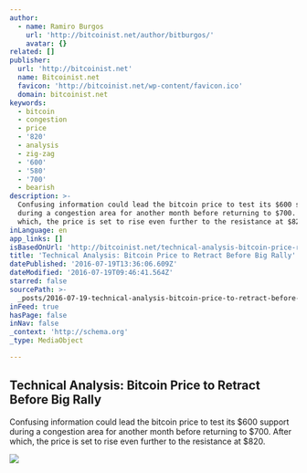 ```yaml
---
author:
  - name: Ramiro Burgos
    url: 'http://bitcoinist.net/author/bitburgos/'
    avatar: {}
related: []
publisher:
  url: 'http://bitcoinist.net'
  name: Bitcoinist.net
  favicon: 'http://bitcoinist.net/wp-content/favicon.ico'
  domain: bitcoinist.net
keywords:
  - bitcoin
  - congestion
  - price
  - '820'
  - analysis
  - zig-zag
  - '600'
  - '580'
  - '700'
  - bearish
description: >-
  Confusing information could lead the bitcoin price to test its $600 support
  during a congestion area for another month before returning to $700. After
  which, the price is set to rise even further to the resistance at $820.
inLanguage: en
app_links: []
isBasedOnUrl: 'http://bitcoinist.net/technical-analysis-bitcoin-price-rally/'
title: 'Technical Analysis: Bitcoin Price to Retract Before Big Rally'
datePublished: '2016-07-19T13:36:06.609Z'
dateModified: '2016-07-19T09:46:41.564Z'
starred: false
sourcePath: >-
  _posts/2016-07-19-technical-analysis-bitcoin-price-to-retract-before-big-rall.md
inFeed: true
hasPage: false
inNav: false
_context: 'http://schema.org'
_type: MediaObject

---
```

<article style=""><h1>Technical Analysis: Bitcoin Price to Retract Before Big Rally</h1><p>Confusing information could lead the bitcoin price to test its $600 support during a congestion area for another month before returning to $700. After which, the price is set to rise even further to the resistance at $820.</p><img src="http://bitcoinist.net/wp-content/uploads/2016/07/bitcoin-july-17th-2016-long-1024x693.jpg" /></article>